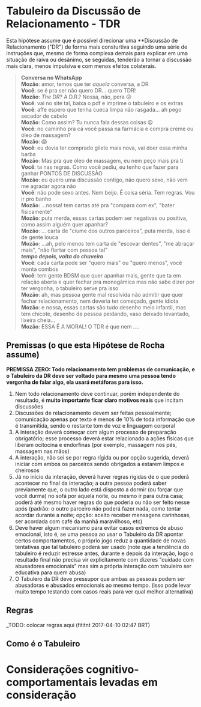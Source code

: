 # Tabuleiro da Discussão de Relacionamento - TDR
Esta hipótese assume que é possível direcionar uma **Discussão de Relacionamento
("DR") de forma mais consturtiva seguindo uma série de instruções que, mesmo de
forma complexa demais para explicar em uma situação de raiva ou desânimo,
se seguidas, tenderão a tornar a discussão mais clara, menos impulsiva e com
menos efeitos colaterais.

> **Conversa no WhatsApp**<br>
> **Mozão**: amor, temos que ter _aquela_ conversa, a DR<br>
> **Você**: se é pra ser não quero DR... quero TDR!<br>
> **Mozão**: _The DR_? A D.R.? Nossa, não, pera 😖<br>
> **Você**: vai no site tal, baixa o pdf e imprime o tabuleiro e os extras<br>
> **Você**: affe espero que tenha cueca limpa não rasgada... ah pego secador de cabelo<br>
> **Mozão**: Como assim? Tu nunca fala dessas coisas 😦<br>
> **Você**: no caminho pra cá você passa na farmácia e compra creme ou óleo de massagem?<br>
> **Mozão**: 😱<br>
> **Você**: eu devia ter comprado gilete mais nova, vai doer essa minha barba<br>
> **Mozão**: Mas pra que óleo de massagem, eu nem peço mais pra ti<br>
> **Você**: ta nas regras. Como você pediu, eu tenho que fazer para ganhar PONTOS DE DISCUSSÃO<br>
> **Mozão**: eu quero uma discussão contigo, não quero sexo, não vem me agradar agora não<br>
> **Você**: não pode sexo antes. Nem beijo. É coisa séria. Tem regras. Vou ir pro banho<br>
> **Mozão**: ...nossa! tem cartas até pra "compara com ex", "bater fisicamente"<br>
> **Mozão**: puta merda, essas cartas podem ser negativas ou positiva, como assim alguém quer apanhar?<br>
> **Mozão**: ... carta de "ciume dos outros parceiros", puta merda, isso é de gente louca<br>
> **Mozão**: ...ah, pelo menos tem carta de "escovar dentes", "me abraçar mais", "não flertar com pessoa tal"<br>
> **_tempo depois, volta do chuveiro_**<br>
> **Você**: cada carta pode ser "quero mais" ou "quero menos", você monta combos<br>
> **Você**: tem gente BDSM que quer apanhar mais, gente que ta em relação aberta e quer fechar pra monogâmica mas não sabe dizer por ter vergonha, o tabuleiro serve pra isso<br>
> **Mozão**: ah, mas pessoa gente mal resolvida não admitir que quer fechar relacionamento, nem deveria ter começado, gente idiota<br>
> **Mozão**: e nossa, essas cartas são tudo desenho meio infantil, mas tem chicote, desenho de pessoa peidando, vaso deixado levantado, lixeira cheia...<br>
> **Mozão**: ESSA É A MORAL! O TDR é que nem ....<br>

## Premissas (o que esta Hipótese de Rocha assume)

**PREMISSA ZERO: Todo relacionamento tem problemas de comunicação, e o Tabuleiro
da DR deve ser voltado para mesmo uma pessoa tendo vergonha de falar algo, ela
usará metáforas para isso.**

1. Nem todo relacionamento deve continuar, porém independente do resultado, é
**muito importante ficar claro motivos reais** que incitam discussões
2. Discussões de relacionamento devem ser feitas pessoalmente; comunicação
  apenas por texto é menos de 10% de toda informação que é transmitida, sendo o
  restante tom de voz e linguagem corporal
3. A interação deverá começar com algum processo de preparação obrigatório;
  esse processo deverá estar relacionado a ações físicas que liberam
  ocitocina e endorfinas (por exemplo, massagem nos pés, massagem nas mãos)
4. A interação, não sei se por regra rígida ou por opção sugerida, deverá
   iniciar com ambos os parceiros sendo obrigados a estarem limpos e cheirosos
5. Já no início da interação, deverá haver regras rígidas de o que poderá
  acontecer no final da interação; a outra pessoa poderá saber previamente que,
  o outro lado está disposto a dormir (ou forçar que você durma) no sofá por
  aquela noite, ou mesmo ir para outra casa; poderá até mesmo haver regras do
  que poderia ou não ser feito nesse após (padrão: o outro parceiro não poderá
  fazer nada, como tentar acordar durante a noite; opção: aceito receber
  mensagens carinhosas, ser acordada com café da manhã maravilhoso, etc)
6. Deve haver algum mecanismo para evitar casos extremos de abuso emocional,
  isto é, se uma pessoa ao usar o Tabuleiro da DR apontar certos comportamentos,
  o próprio jogo reduz a quantidade de novas tentativas que tal tabuleiro poderá
  ser usado (note que a tendência do tabuleiro é reduzir estresse antes, durante
  e depois da interação, logo o resultado final não precisa vir explicitamente
  com dizeres "cuidado com abusadores emocionais" mas sim a própria interação
  com tabuleiro ser educativa para quem abusa)
7. O Tabulero da DR deve pressupor que ambas as pessoas podem ser abusadoras
  e abusados emocionais ao mesmo tempo. (isso pode levar muito tempo testando
  com casos reais para ver qual melhor alternativa)

## Regras

_TODO: colocar regras aqui (fititnt 2017-04-10 02:47 BRT)

## Como é o Tabuleiro

# Considerações cognitivo-comportamentais levadas em consideração